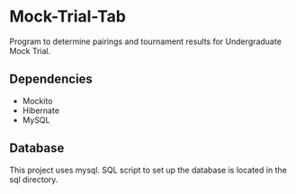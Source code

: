 # Mock-Trial-Tab
Program to determine pairings and tournament results for Undergraduate Mock Trial.

## Dependencies
* Mockito
* Hibernate
* MySQL

## Database
This project uses mysql. SQL script to set up the database is located in the sql directory.
